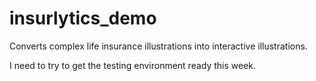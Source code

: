 # insurlytics_demo
Converts complex life insurance illustrations into interactive illustrations. 

I need to try to get the testing environment ready this week. 
